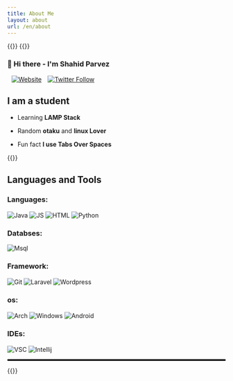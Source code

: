 ```yaml
---
title: About Me
layout: about
url: /en/about
---
```


{{<raw>}}
    <style>
        p a{
            display: inline-block;
            margin-left: 10px;
        }
    </style>
{{</raw>}}

### :wave: Hi there  - I'm Shahid Parvez

[![Website](https://img.shields.io/website?color=F5A65B&down_color=tomato&down_message=Down&label=mrsnailo.github.io&style=for-the-badge&up_color=6CAE75&up_message=up&url=https%3A%2F%2Fmrsnailo.github.io)](https://mrsnailo.github.io)
[![Twitter Follow](https://img.shields.io/twitter/follow/mrsnailo?color=00ACEE&logo=twitter&style=for-the-badge)](https://twitter.com/mrsnailo)

## I am a student


- Learning **LAMP Stack**

- Random **otaku** and **linux Lover**

- Fun fact **I use Tabs Over Spaces**


{{<raw>}}
<h2> Languages and Tools</h2>

<h3> Languages: </h3>

<p align="left">
  <img style="display:inline-block;" align="center" src="https://img.shields.io/badge/Java-ED8B00?style=for-the-badge&logo=java&logoColor=white" alt="Java" />
  <img style="display:inline-block;" align="center" src="https://img.shields.io/badge/JavaScript-F7DF1E?style=for-the-badge&logo=javascript&logoColor=black" alt="JS" />
  <img style="display:inline-block;" align="center" src="https://img.shields.io/badge/HTML5-E34F26?style=for-the-badge&logo=html5&logoColor=white" alt="HTML" />
  <img style="display:inline-block;" align="center" src="https://img.shields.io/badge/Python-5B85AA?style=for-the-badge&logo=python&logoColor=white" alt="Python">
</p>

<h3> Databses: </h3>
<p align="left">
<img align="center" src="https://img.shields.io/badge/Msql-372248?style=for-the-badge&logo=mysql&logoColor=white" alt="Msql">  
</p>

<h3> Framework: </h3>
<p align="left">
  <img style="display:inline-block;" align="center" src="https://img.shields.io/badge/Git-F05032?style=for-the-badge&logo=git&logoColor=white" alt="Git" />
  <img style="display:inline-block;" align="center" src="https://img.shields.io/badge/Laravel-2CA5E0?style=for-the-badge&logo=laravel&logoColor=white" alt="Laravel" />
  <img style="display:inline-block;" align="center" src="https://img.shields.io/badge/Wordpress-009639?style=for-the-badge&logo=wordpress&logoColor=white" alt="Wordpress" />
</p>

<h3> os: </h3>

<p align="left">
    <img style="display:inline-block;" align="center" src="https://img.shields.io/badge/Arch-7B0828?style=for-the-badge&logo=archlinux&logoColor=blue" alt="Arch">
    <img style="display:inline-block;" align="center" src="https://img.shields.io/badge/-Winodows-28C2FF?style=for-the-badge&logo=windows&logoColor=blue" alt="Windows" />
    <img style="display:inline-block;" align="center" src="https://img.shields.io/badge/Android-3DDC84?style=for-the-badge&logo=android&logoColor=white" alt="Android" />
</p>

<h3> IDEs: </h3>
<p align="left">
  <img style="display:inline-block;" align="center" src="https://img.shields.io/badge/Visual_Studio_Code-0078D4?style=for-the-badge&logo=visual%20studio%20code&logoColor=white" alt="VSC" />
  <img style="display:inline-block;" align="center" src="https://img.shields.io/badge/Intellij-EFA00B?style=for-the-badge&logo=IntelliJ+IDEA&logoColor=black" alt="Intellij">
</p>


<hr style="width:100%; height: 4px;border-radius:2px;">


{{</raw>}}
<!-- Will be updated in future -->
